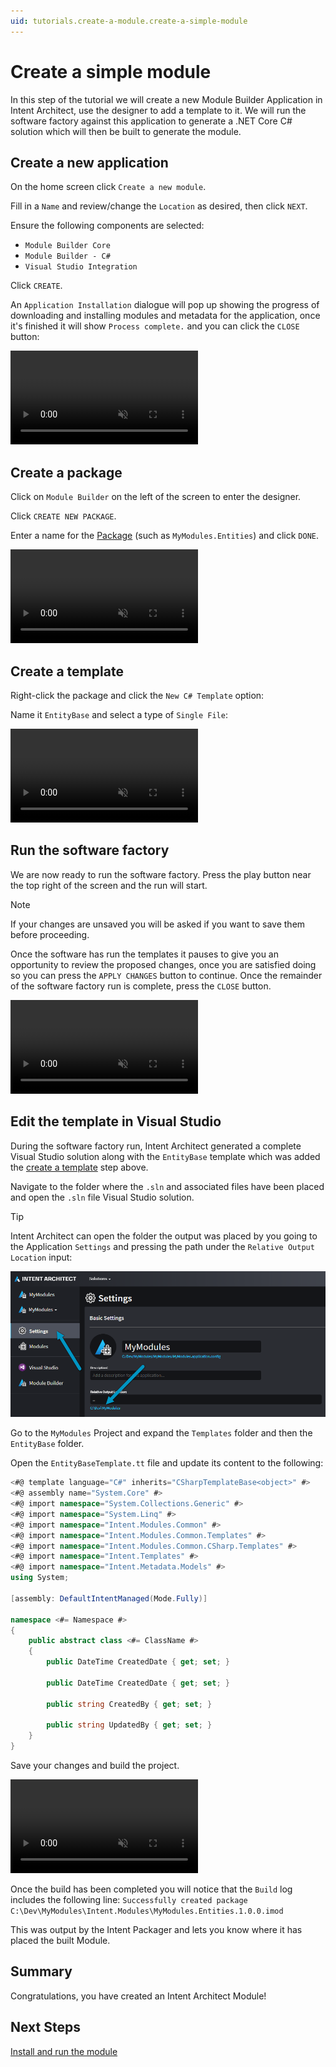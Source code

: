 ```yaml
---
uid: tutorials.create-a-module.create-a-simple-module
---
```

# Create a simple module

In this step of the tutorial we will create a new Module Builder Application in Intent Architect, use the designer to add a template to it. We will run the software factory against this application to generate a .NET Core C# solution which will then be built to generate the module.

## Create a new application

On the home screen click `Create a new module`.

Fill in a `Name` and review/change the `Location` as desired, then click `NEXT`.

Ensure the following components are selected:
- `Module Builder Core`
- `Module Builder - C#`
- `Visual Studio Integration`

Click `CREATE`.

An `Application Installation` dialogue will pop up showing the progress of downloading and installing modules and metadata for the application, once it's finished it will show `Process complete.` and you can click the `CLOSE` button:

<p><video style="max-width: 100%" muted="true" loop="true" autoplay="true" src="videos/create-a-new-module.mp4"></video></p>


## Create a package

Click on `Module Builder` on the left of the screen to enter the designer.

Click `CREATE NEW PACKAGE`.

Enter a name for the [Package](xref:references.packages) (such as `MyModules.Entities`) and click `DONE`.

<p><video style="max-width: 100%" muted="true" loop="true" autoplay="true" src="videos/create-the-package.mp4"></video></p>

## Create a template

Right-click the package and click the `New C# Template` option:

Name it `EntityBase` and select a type of `Single File`:

<p><video style="max-width: 100%" muted="true" loop="true" autoplay="true" src="videos/create-the-template.mp4"></video></p>

## Run the software factory

We are now ready to run the software factory. Press the play button near the top right of the screen and the run will start.

> [!NOTE]
> If your changes are unsaved you will be asked if you want to save them before proceeding.

Once the software has run the templates it pauses to give you an opportunity to review the proposed changes, once you are satisfied doing so you can press the `APPLY CHANGES` button to continue. Once the remainder of the software factory run is complete, press the `CLOSE` button.

<p><video style="max-width: 100%" muted="true" loop="true" autoplay="true" src="videos/run-the-software-factory.mp4"></video></p>

## Edit the template in Visual Studio

During the software factory run, Intent Architect generated a complete Visual Studio solution along with the `EntityBase` template which was added the [create a template](#create-a-template) step above.

Navigate to the folder where the `.sln` and associated files have been placed and open the `.sln` file Visual Studio solution.

> [!TIP]
> Intent Architect can open the folder the output was placed by you going to the Application `Settings` and pressing the path under the `Relative Output Location` input:
> 
> ![Open the output path folder](images/open-the-output-path-folder.png)

Go to the `MyModules` Project and expand the `Templates` folder and then the  `EntityBase` folder.

Open the `EntityBaseTemplate.tt` file and update its content to the following:

```csharp
<#@ template language="C#" inherits="CSharpTemplateBase<object>" #>
<#@ assembly name="System.Core" #>
<#@ import namespace="System.Collections.Generic" #>
<#@ import namespace="System.Linq" #>
<#@ import namespace="Intent.Modules.Common" #>
<#@ import namespace="Intent.Modules.Common.Templates" #>
<#@ import namespace="Intent.Modules.Common.CSharp.Templates" #>
<#@ import namespace="Intent.Templates" #>
<#@ import namespace="Intent.Metadata.Models" #>
using System;

[assembly: DefaultIntentManaged(Mode.Fully)]

namespace <#= Namespace #>
{
    public abstract class <#= ClassName #>
    {
        public DateTime CreatedDate { get; set; }

        public DateTime CreatedDate { get; set; }

        public string CreatedBy { get; set; }

        public string UpdatedBy { get; set; }
    }
}
```

Save your changes and build the project.

<p><video style="max-width: 100%" muted="true" loop="true" autoplay="true" src="videos/edit-template-and-build-in-visual-studio.mp4"></video></p>

Once the build has been completed you will notice that the `Build` log includes the following line:
`Successfully created package C:\Dev\MyModules\Intent.Modules\MyModules.Entities.1.0.0.imod`

This was output by the Intent Packager and lets you know where it has placed the built Module.

## Summary

Congratulations, you have created an Intent Architect Module!

## Next Steps

[Install and run the module](xref:tutorials.create-a-module.install-and-run-the-module)
